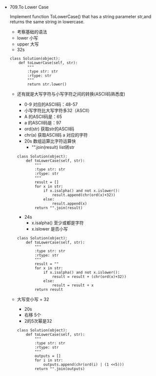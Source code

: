 * 709.To Lower Case
	
	Implement function ToLowerCase() that has a string parameter str,and returns the same string in lowercase.
	* 考察基础的语法
	* lower 小写
	* upper 大写
	* 32s
	```
	class Solution(object):
	    def toLowerCase(self, str):
	        """
	        :type str: str
	        :rtype: str
	        """
	        return str.lower()
	```
	* 还有就是大写字符与小写字符之间的转换(ASCII码熟悉度)
		* 0-9 对应的ASCII码：48-57
		* 小写字符比大写字符多32（ASCII）
		* A 的ASCII码是：65
		* a 的ASCII码是：97
		* ord(str) 获取str的ASCII码
		* chr(a) 获取ASCII码 a 对应的字符
		* 20s 数组运算比字符运算快
			* "".join(result) list转str
	
		```
		class Solution(object):
		    def toLowerCase(self, str):
		        """
		        :type str: str
		        :rtype: str
		        """
		        result = []
		        for x in str:
		            if x.isalpha() and not x.islower():
		                result.append(chr(ord(x)+32))
		            else:
		                result.append(x)
		        return "".join(result)
		```
	
		* 24s
			* x.isalpha() 至少或都是字符
			* x.islower 是否小写
	
		```
		class Solution(object):
		    def toLowerCase(self, str):
		        """
		        :type str: str
		        :rtype: str
		        """
		        result = ""
		        for x in str:
		            if x.isalpha() and not x.islower():
		                result = result + (chr(ord(x)+32))
		            else:
		                result = result + x
	        	return result
		```
	* 大写变小写 + 32 
		* 20s
		* 右移 5个
		* 2的5次幂是32
		
		```
		class Solution(object):
		    def toLowerCase(self, str):
		        """
		        :type str: str
		        :rtype: str
		        """
		        outputs = []
		        for i in str:
		            outputs.append(chr(ord(i) | (1 <<5)))
		        return "".join(outputs)
		```
